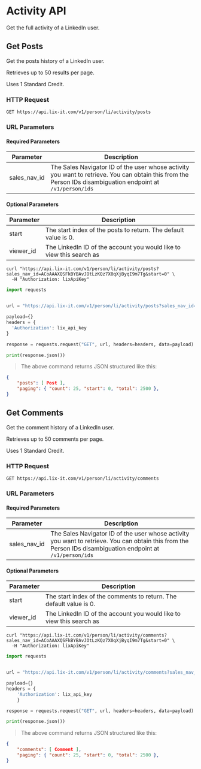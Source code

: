 # Activity API
Get the full activity of a LinkedIn user.

## Get Posts
Get the posts history of a LinkedIn user. 

Retrieves up to 50 results per page. 

<aside class="notice"> Uses 1 Standard Credit.</aside>

### HTTP Request
`GET https://api.lix-it.com/v1/person/li/activity/posts`

### URL Parameters

#### Required Parameters

Parameter | Description
--------- | -----------
sales_nav_id | The Sales Navigator ID of the user whose activity you want to retrieve. You can obtain this from the Person IDs disambiguation endpoint at `/v1/person/ids`

#### Optional Parameters
Parameter | Description
--------- | -----------
start            | The start index of the posts to return. The default value is 0.
viewer_id | The LinkedIn ID of the account you would like to view this search as

```shell
curl "https://api.lix-it.com/v1/person/li/activity/posts?sales_nav_id=ACoAAAXQSFkBYBAvJOtLzKQz7X0qXjByqI9m7Tg&start=0" \
  -H "Authorization: lixApiKey"
```

```python
import requests


url = "https://api.lix-it.com/v1/person/li/activity/posts?sales_nav_id=ACoAAAXQSFkBYBAvJOtLzKQz7X0qXjByqI9m7Tg&start=0"

payload={}
headers = {
  'Authorization': lix_api_key
}

response = requests.request("GET", url, headers=headers, data=payload)

print(response.json())
```

> The above command returns JSON structured like this:

```json
{
    "posts": [ Post ],
    "paging": { "count": 25, "start": 0, "total": 2500 },
}
```

## Get Comments

Get the comment history of a LinkedIn user.

Retrieves up to 50 comments per page.

<aside class="notice"> Uses 1 Standard Credit.</aside>

### HTTP Request
`GET https://api.lix-it.com/v1/person/li/activity/comments`

### URL Parameters

#### Required Parameters

Parameter | Description
--------- | -----------
sales_nav_id | The Sales Navigator ID of the user whose activity you want to retrieve. You can obtain this from the Person IDs disambiguation endpoint at `/v1/person/ids`

#### Optional Parameters

Parameter | Description
--------- | -----------
start            | The start index of the comments to return. The default value is 0.
viewer_id | The LinkedIn ID of the account you would like to view this search as

```shell
curl "https://api.lix-it.com/v1/person/li/activity/comments?sales_nav_id=ACoAAAXQSFkBYBAvJOtLzKQz7X0qXjByqI9m7Tg&start=0" \
  -H "Authorization: lixApiKey"
```

```python
import requests


url = "https://api.lix-it.com/v1/person/li/activity/comments?sales_nav_id=ACoAAAXQSFkBYBAvJOtLzKQz7X0qXjByqI9m7Tg&start=0"

payload={}
headers = {
    'Authorization': lix_api_key
    }

response = requests.request("GET", url, headers=headers, data=payload)

print(response.json())
```

> The above command returns JSON structured like this:

```json
{
    "comments": [ Comment ],
    "paging": { "count": 25, "start": 0, "total": 2500 },
}
```

